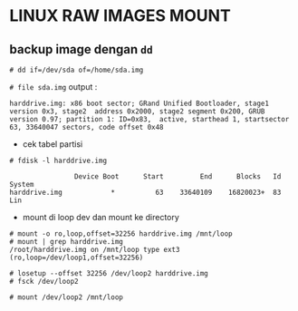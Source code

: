 # LINUX RAW IMAGES MOUNT #

## backup image dengan `dd`

`# dd if=/dev/sda of=/home/sda.img`

`# file sda.img`
output :

`
harddrive.img: x86 boot sector; GRand Unified Bootloader, stage1 version 0x3, stage2 
address 0x2000, stage2 segment 0x200, GRUB version 0.97; partition 1: ID=0x83, 
active, starthead 1, startsector 63, 33640047 sectors, code offset 0x48
`

- cek tabel partisi

`# fdisk -l harddrive.img`
```
				Device Boot      Start         End      Blocks   Id  System
harddrive.img            *          63    33640109    16820023+  83  Lin
```

- mount di loop dev dan mount ke directory

```
# mount -o ro,loop,offset=32256 harddrive.img /mnt/loop
# mount | grep harddrive.img
/root/harddrive.img on /mnt/loop type ext3 (ro,loop=/dev/loop1,offset=32256)
```

```
# losetup --offset 32256 /dev/loop2 harddrive.img
# fsck /dev/loop2
```

```
# mount /dev/loop2 /mnt/loop
```